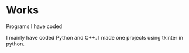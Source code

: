 # Works
Programs I have coded

I mainly have coded Python and C++.
I made one projects using tkinter in python.
